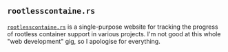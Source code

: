 ## `rootlesscontaine.rs` ##

[`rootlesscontaine.rs`][rc] is a single-purpose website for tracking the
progress of rootless container support in various projects. I'm not good at
this whole "web development" gig, so I apologise for everything.

[rc]: https://rootlesscontaine.rs/
